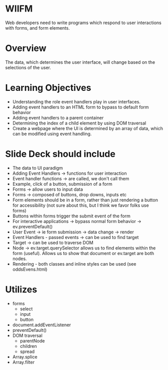 # WIIFM

Web developers need to write programs which respond to user interactions with forms, and form elements.

# Overview

The data, which determines the user interface, will change based on the selections of the user.

# Learning Objectives

- Understanding the role event handlers play in user interfaces. 
- Adding event handlers to an HTML form to bypass to default form behavior
- Adding event handlers to a parent container
- Determining the index of a child element by using DOM traversal
- Create a webpage where the UI is determined by an array of data, which can be modified using event handling. 

# Slide Deck should include

- The data to UI paradigm
- Adding Event Handlers -> functions for user interaction
- Event handler functions -> are called, we don't call them
- Example, click of a button, submission of a form
- Forms -> allow users to input data 
- Forms -> composed of buttons, drop downs, inputs etc
- Form elements should be in a form, rather than just rendering a button for accessibility (not sure about this, but I think we favor folks use forms)
- Buttons within forms trigger the submit event of the form
- For interactive applications -> bypass normal form behavior -> ev.preventDefault()
- User Event -> ie form submission -> data change -> render
- Event Handlers - passed events -> can be used to find target 
- Target -> can be used to traverse DOM
- Node -> ev.target.querySelector allows us to find elements within the form (useful). Allows us to show that document or ev.target are both nodes.
- Rendering - both classes and inline styles can be used (see oddsEvens.html)


# Utilizes

- forms
  - select
  - input
  - button
- document.addEventListener
- preventDefault() 
- DOM traversal
  - parentNode
  - children
  - spread
- Array.splice
- Array.filter
